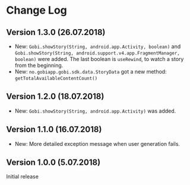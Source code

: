 # Change Log

<!--
Template:


## Version X.Y.Z (dd.mm.yyyy)

* New: `Foo` was added.
* Fix: Dont divide by zero.

-->

## Version 1.3.0 (26.07.2018)

* New: `Gobi.showStory(String, android.app.Activity, boolean)` and `Gobi.showStory(String, android.support.v4.app.FragmentManager, boolean)` were added. The last boolean is `useRewind`, to watch a story from the beginning.
* New: `no.gobiapp.gobi.sdk.data.StoryData` got a new method: `getTotalAvailableContentCount()`

## Version 1.2.0 (18.07.2018)

* New: `Gobi.showStory(String, android.app.Activity)` was added.

## Version 1.1.0 (16.07.2018)

* New: More detailed exception message when user generation fails.

## Version 1.0.0 (5.07.2018)

Initial release

